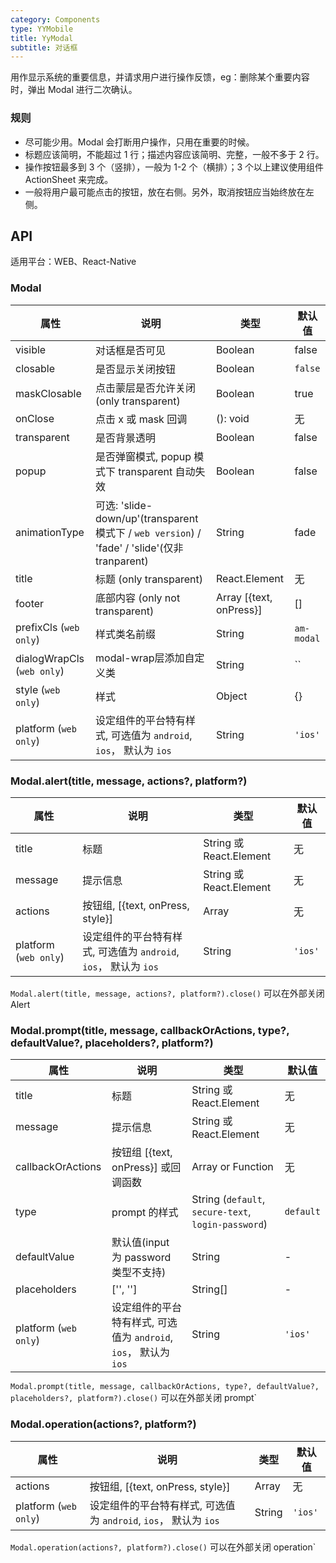 ```yaml
---
category: Components
type: YYMobile
title: YyModal
subtitle: 对话框
---
```


用作显示系统的重要信息，并请求用户进行操作反馈，eg：删除某个重要内容时，弹出 Modal 进行二次确认。

### 规则
- 尽可能少用。Modal 会打断用户操作，只用在重要的时候。
- 标题应该简明，不能超过 1 行；描述内容应该简明、完整，一般不多于 2 行。
- 操作按钮最多到 3 个（竖排），一般为 1-2 个（横排）；3 个以上建议使用组件 ActionSheet 来完成。
- 一般将用户最可能点击的按钮，放在右侧。另外，取消按钮应当始终放在左侧。


## API

适用平台：WEB、React-Native

### Modal

属性 | 说明 | 类型 | 默认值
----|-----|------|------
| visible     | 对话框是否可见 | Boolean          | false           |
| closable    | 是否显示关闭按钮 | Boolean    | `false`        |
| maskClosable | 点击蒙层是否允许关闭 (only transparent) | Boolean   | true       |
| onClose     | 点击 x 或 mask 回调       | (): void   | 无 |
| transparent | 是否背景透明       | Boolean   |  false |
| popup | 是否弹窗模式, popup 模式下 transparent 自动失效       | Boolean   |  false |
| animationType | 可选: 'slide-down/up'(transparent 模式下 / `web version`) / 'fade' / 'slide'(仅非 tranparent) | String |   fade |
| title       | 标题 (only transparent)   | React.Element    | 无           |
| footer     | 底部内容 (only not transparent)     |  Array [{text, onPress}]    | [] |
| prefixCls (`web only`)    | 样式类名前缀 |    String   | `am-modal`      |
| dialogWrapCls (`web only`)    | modal-wrap层添加自定义类 |    String   | ``      |
| style (`web only`) |  样式    | Object | {} |
| platform (`web only`) |  设定组件的平台特有样式, 可选值为 `android`, `ios`， 默认为 `ios`    | String | `'ios'`|

### Modal.alert(title, message, actions?, platform?)

属性 | 说明 | 类型 | 默认值
----|-----|------|------
| title        | 标题                      | String 或 React.Element   | 无            |
| message      | 提示信息                  | String 或 React.Element    | 无    |
| actions         | 按钮组, [{text, onPress, style}]       | Array | 无            |
| platform (`web only`) |  设定组件的平台特有样式, 可选值为 `android`, `ios`， 默认为 `ios`    | String | `'ios'`|

`Modal.alert(title, message, actions?, platform?).close()` 可以在外部关闭 Alert

### Modal.prompt(title, message, callbackOrActions, type?, defaultValue?, placeholders?, platform?)

属性 | 说明 | 类型 | 默认值
----|-----|------|------
| title        | 标题                      | String 或 React.Element   | 无            |
| message      | 提示信息                  | String 或 React.Element                    | 无    |
| callbackOrActions  | 按钮组 [{text, onPress}] 或回调函数      | Array or Function | 无            |
| type       | prompt 的样式   | String (`default`, `secure-text`, `login-password`)|  `default`  |
| defaultValue       | 默认值(input 为 password 类型不支持)   | String |   -  |
| placeholders       | ['', '']  | String[] |   -  |
| platform (`web only`) |  设定组件的平台特有样式, 可选值为 `android`, `ios`， 默认为 `ios`    | String | `'ios'`|


`Modal.prompt(title, message, callbackOrActions, type?, defaultValue?, placeholders?, platform?).close()` 可以在外部关闭 prompt`

### Modal.operation(actions?, platform?)

属性 | 说明 | 类型 | 默认值
----|-----|------|------
| actions         | 按钮组, [{text, onPress, style}]       | Array | 无            |
| platform (`web only`) |  设定组件的平台特有样式, 可选值为 `android`, `ios`， 默认为 `ios`    | String | `'ios'`|

`Modal.operation(actions?, platform?).close()` 可以在外部关闭 operation`
